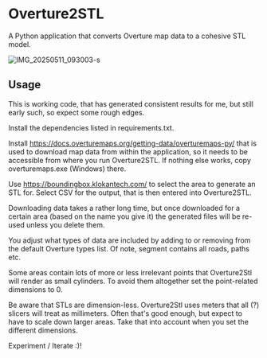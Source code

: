 # Overture2STL

A Python application that converts Overture map data to a cohesive STL model.

![IMG_20250511_093003-s](https://github.com/user-attachments/assets/c81e3633-2c0e-4e5e-a607-4f73b2dcbaba)

## Usage

This is working code, that has generated consistent results for me, but still early such, so expect some rough edges.

Install the dependencies listed in requirements.txt.

Install https://docs.overturemaps.org/getting-data/overturemaps-py/ that is used to download map data from within the application, so it needs to be accessible from where you run Overture2STL. If nothing else works, copy overturemaps.exe (Windows) there.

Use https://boundingbox.klokantech.com/ to select the area to generate an STL for. Select CSV for the output, that is then entered into Overture2STL.

Downloading data takes a rather long time, but once downloaded for a certain area (based on the name you give it) the generated files will be re-used unless you delete them.

You adjust what types of data are included by adding to or removing from the default Overture types list. Of note, segment contains all roads, paths etc.

Some areas contain lots of more or less irrelevant points that Overture2Stl will render as small cylinders. To avoid them altogether set the point-related dimensions to 0.

Be aware that STLs are dimension-less. Overture2Stl uses meters that all (?) slicers will treat as millimeters. Often that's good enough, but expect to have to scale down larger areas. Take that into account when you set the different dimensions.

Experiment / Iterate :)!
